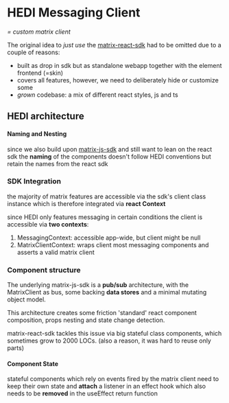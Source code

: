 # HEDI Messaging Client

_= custom matrix client_

The original idea to _just use_ the [matrix-react-sdk](https://github.com/matrix-org/matrix-react-sdk) had to be omitted due to a couple of reasons:

- built as drop in sdk but as standalone webapp together with the element frontend (=skin)
- covers all features, however, we need to deliberately hide or customize some
- _grown_ codebase: a mix of different react styles, js and ts

## HEDI architecture

#### Naming and Nesting

since we also build upon [matrix-js-sdk](https://github.com/matrix-org/matrix-js-sdk)
and still want to lean on the react sdk the **naming** of the components doesn't follow HEDI conventions but retain the names from the react sdk

### SDK Integration

the majority of matrix features are accessible via the sdk's client class instance
which is therefore integrated via **react Context**

since HEDI only features messaging in certain conditions the client is accessible via **two contexts**:
1. MessagingContext: accessible app-wide, but client might be null
2. MatrixClientContext: wraps client most messaging components and asserts a valid matrix client

### Component structure

The underlying matrix-js-sdk is a **pub/sub** architecture, with the MatrixClient as bus, some backing **data stores** and a minimal mutating object model.

This architecture creates some friction 'standard' react component composition, props nesting and state change detection.

matrix-react-sdk tackles this issue via big stateful class components, which sometimes grow to 2000 LOCs. (also a reason, it was hard to reuse only parts)

#### Component State

stateful components which rely on events fired by the matrix client need to keep their own state
and **attach** a listener in an effect hook which also needs to be **removed** in the useEffect return function